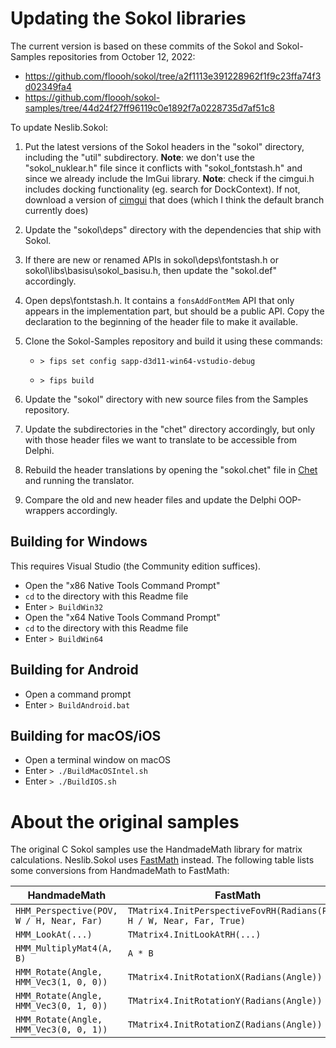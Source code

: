 # Updating the Sokol libraries
The current version is based on these commits of the Sokol and Sokol-Samples repositories from October 12, 2022:

* https://github.com/floooh/sokol/tree/a2f1113e391228962f1f9c23ffa74f3d02349fa4
* https://github.com/floooh/sokol-samples/tree/44d24f27ff96119c0e1892f7a0228735d7af51c8

To update Neslib.Sokol:

1. Put the latest versions of the Sokol headers in the "sokol" directory, including the "util" subdirectory.
    **Note**: we don't use the "sokol_nuklear.h" file since it conflicts with "sokol_fontstash.h" and since we already include the ImGui library. 
    **Note**: check if the cimgui.h includes docking functionality (eg. search for DockContext). If not, download a version of [cimgui](https://github.com/cimgui/cimgui) that does (which I think the default branch currently does)
2. Update the "sokol\deps" directory with the dependencies that ship with Sokol.
3. If there are new or renamed APIs in sokol\deps\fontstash.h or sokol\libs\basisu\sokol_basisu.h, then update the "sokol.def" accordingly.
4. Open deps\fontstash.h. It contains a `fonsAddFontMem` API that only appears in the implementation part, but should be a public API. Copy the declaration to the beginning of the header file to make it available.
5. Clone the Sokol-Samples repository and build it using these commands:

    * `> fips set config sapp-d3d11-win64-vstudio-debug`

    * `> fips build`

6. Update the "sokol" directory with new source files from the Samples repository.
7. Update the subdirectories in the "chet" directory accordingly, but only with those header files we want to translate to be accessible from Delphi.
8. Rebuild the header translations by opening the "sokol.chet" file in [Chet](https://github.com/neslib/Chet) and running the translator.
9. Compare the old and new header files and update the Delphi OOP-wrappers accordingly.

## Building for Windows
This requires Visual Studio (the Community edition suffices).

* Open the "x86 Native Tools Command Prompt"
* `cd` to the directory with this Readme file
* Enter `> BuildWin32`
* Open the "x64 Native Tools Command Prompt"
* `cd` to the directory with this Readme file
* Enter `> BuildWin64`

## Building for Android
* Open a command prompt
* Enter `> BuildAndroid.bat`

## Building for macOS/iOS
* Open a terminal window on macOS
* Enter `> ./BuildMacOSIntel.sh`
* Enter `> ./BuildIOS.sh`

# About the original samples

The original C Sokol samples use the HandmadeMath library for matrix calculations. Neslib.Sokol uses [FastMath](https://github.com/neslib/FastMath) instead. The following table lists some conversions from HandmadeMath to FastMath:

| HandmadeMath                             | FastMath                                                     |
| ---------------------------------------- | ------------------------------------------------------------ |
| `HHM_Perspective(POV, W / H, Near, Far)` | `TMatrix4.InitPerspectiveFovRH(Radians(POV), H / W, Near, Far, True)` |
| `HMM_LookAt(...)`                        | `TMatrix4.InitLookAtRH(...)`                                 |
| `HMM_MultiplyMat4(A, B)`                 | `A * B`                                                      |
| `HMM_Rotate(Angle, HMM_Vec3(1, 0, 0))`   | `TMatrix4.InitRotationX(Radians(Angle))`                     |
| `HMM_Rotate(Angle, HMM_Vec3(0, 1, 0))`   | `TMatrix4.InitRotationY(Radians(Angle))`                     |
| `HMM_Rotate(Angle, HMM_Vec3(0, 0, 1))`   | `TMatrix4.InitRotationZ(Radians(Angle))`                     |

